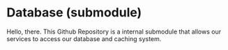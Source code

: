 # Database (submodule)

Hello, there. This Github Repository is a internal submodule that allows our services to access our database and caching system.
